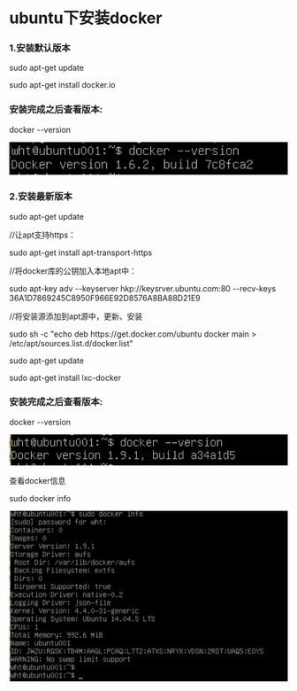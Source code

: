 <h1>ubuntu下安装docker</h1>

<h3>1.安装默认版本</h3>
<p>sudo apt-get update</p>
<p>sudo apt-get install docker.io</p>
<h3>安装完成之后查看版本:</h3>
<p>docker --version</p>
<img src="./assets/1.png" />

<h3> 2.安装最新版本</h3>
<p> sudo apt-get update</p>
<p>//让apt支持https：</p>
<p>sudo apt-get install apt-transport-https</p>
<p>//将docker库的公钥加入本地apt中：</p>
<p>sudo apt-key adv --keyserver hkp://keysrver.ubuntu.com:80 --recv-keys 36A1D7869245C8950F966E92D8576A8BA88D21E9</p>
<p>//将安装源添加到apt源中，更新、安装</p>
<p>sudo sh -c "echo deb https://get.docker.com/ubuntu docker main > /etc/apt/sources.list.d/docker.list"</p>
<p>sudo apt-get update</p>
<p>sudo apt-get install lxc-docker</p>
<h3>安装完成之后查看版本:</h3>
<p>docker --version</p>
<img src="./assets/2.png" />
<p>查看docker信息</p>
<p>sudo docker info</p>
<img src="./assets/3.png" />